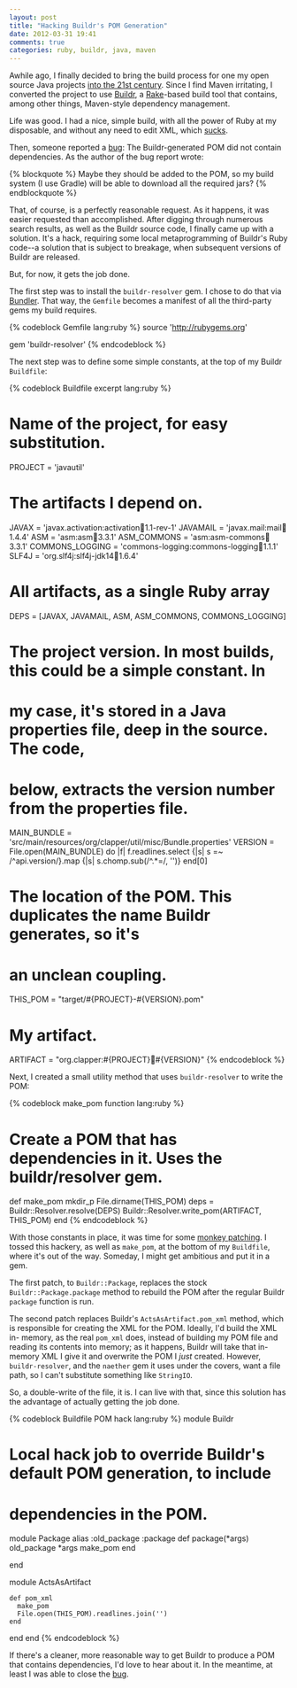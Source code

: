 ```yaml
---
layout: post
title: "Hacking Buildr's POM Generation"
date: 2012-03-31 19:41
comments: true
categories: ruby, buildr, java, maven
---
```


Awhile ago, I finally decided to bring the build process for one my open source
Java projects [into the 21st century][]. Since I find Maven irritating, I
converted the project to use [Buildr][], a [Rake][]-based build tool that
contains, among other things, Maven-style dependency management.

Life was good. I had a nice, simple build, with all the power of Ruby at my
disposable, and without any need to edit XML, which [sucks][].

Then, someone reported a [bug][]: The Buildr-generated POM did not contain
dependencies. As the author of the bug report wrote:

{% blockquote %}
Maybe they should be added to the POM, so my build system (I use Gradle) will be able to download all the required jars?
{% endblockquote %}

That, of course, is a perfectly reasonable request. As it happens, it was 
easier requested than accomplished. After digging through numerous search
results, as well as the Buildr source code, I finally came up with a solution.
It's a hack, requiring some local metaprogramming of Buildr's Ruby code--a
solution that is subject to breakage, when subsequent versions of Buildr
are released.

But, for now, it gets the job done.

The first step was to install the `buildr-resolver` gem. I chose to do that via
[Bundler][]. That way, the `Gemfile` becomes a manifest of all the third-party
gems my build requires.

{% codeblock Gemfile lang:ruby %}
source 'http://rubygems.org'

gem 'buildr-resolver'
{% endcodeblock %}

The next step was to define some simple constants, at the top of my Buildr
`Buildfile`:

{% codeblock Buildfile excerpt lang:ruby %}
# Name of the project, for easy substitution.
PROJECT          = 'javautil'

# The artifacts I depend on.
JAVAX            = 'javax.activation:activation:jar:1.1-rev-1'
JAVAMAIL         = 'javax.mail:mail:jar:1.4.4'
ASM              = 'asm:asm:jar:3.3.1'
ASM_COMMONS      = 'asm:asm-commons:jar:3.3.1'
COMMONS_LOGGING  = 'commons-logging:commons-logging:jar:1.1.1'
SLF4J            = 'org.slf4j:slf4j-jdk14:jar:1.6.4'

# All artifacts, as a single Ruby array
DEPS             = [JAVAX, JAVAMAIL, ASM, ASM_COMMONS, COMMONS_LOGGING]

# The project version. In most builds, this could be a simple constant. In
# my case, it's stored in a Java properties file, deep in the source. The code,
# below, extracts the version number from the properties file.
MAIN_BUNDLE      = 'src/main/resources/org/clapper/util/misc/Bundle.properties'
VERSION          = File.open(MAIN_BUNDLE) do |f|
  f.readlines.select {|s| s =~ /^api\.version/}.map {|s| s.chomp.sub(/^.*=/, '')}
end[0]

# The location of the POM. This duplicates the name Buildr generates, so it's
# an unclean coupling.
THIS_POM         = "target/#{PROJECT}-#{VERSION}.pom"

# My artifact.
ARTIFACT         = "org.clapper:#{PROJECT}:jar:#{VERSION}"
{% endcodeblock %}

Next, I created a small utility method that uses `buildr-resolver` to write
the POM:

{% codeblock make_pom function lang:ruby %}
# Create a POM that has dependencies in it. Uses the buildr/resolver gem.
def make_pom
  mkdir_p File.dirname(THIS_POM)
  deps = Buildr::Resolver.resolve(DEPS)
  Buildr::Resolver.write_pom(ARTIFACT, THIS_POM)
end
{% endcodeblock %}

With those constants in place, it was time for some [monkey patching][]. I
tossed this hackery, as well as `make_pom`, at the bottom of my `Buildfile`,
where it's out of the way. Someday, I might get ambitious and put it in a gem.

The first patch, to `Buildr::Package`, replaces the stock
`Buildr::Package.package` method to rebuild the POM after the regular Buildr
`package` function is run.

The second patch replaces Buildr's `ActsAsArtifact.pom_xml` method, which is
responsible for creating the XML for the POM. Ideally, I'd build the XML in-
memory, as the real `pom_xml` does, instead of building my POM file and reading
its contents into memory; as it happens, Buildr will take that in-memory
XML I give it and overwrite the POM I _just_ created. However,
`buildr-resolver`, and the `naether` gem it uses under the covers, want a file
path, so I can't substitute something like `StringIO`.

So, a double-write of the file, it is. I can live with that, since this
solution has the advantage of actually getting the job done.

{% codeblock Buildfile POM hack lang:ruby %}
module Buildr

  # Local hack job to override Buildr's default POM generation, to include
  # dependencies in the POM.

  module Package
    alias :old_package :package
    def package(*args)
      old_package *args
      make_pom
    end

  end

  module ActsAsArtifact

    def pom_xml
      make_pom
      File.open(THIS_POM).readlines.join('')
    end
  end
end
{% endcodeblock %}

If there's a cleaner, more reasonable way to get Buildr to produce a POM
that contains dependencies, I'd love to hear about it. In the meantime,
at least I was able to close the [bug][].

[javautil]: http://software.clapper.org/javautil/
[into the 21st century]: /blog/2011/09/17/why-i-dislike-maven/
[Buildr]: http://buildr.apache.org/
[Rake]: http://rake.rubyforge.org/
[sucks]: /blog/2011/09/17/why-i-dislike-maven/#xml-configuration-sucks
[bug]: https://github.com/bmc/javautil/issues/6
[Bundler]: http://gembundler.com/
[monkey patching]: http://en.wikipedia.org/wiki/Monkey_patch